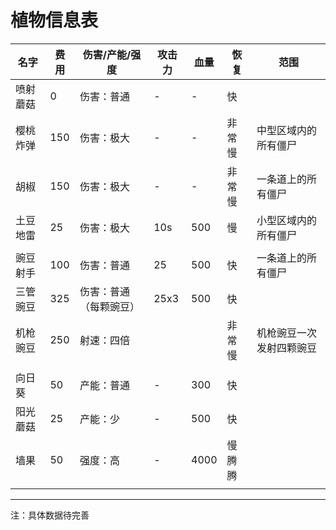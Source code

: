 # 植物信息表



| 名字     | 费用 | 伤害/产能/强度         | 攻击力 | 血量 | 恢复   | 范围                     |
| -------- | ---- | ---------------------- | ------ | ---- | ------ | ------------------------ |
| 喷射蘑菇 | 0    | 伤害：普通             | -      | -    | 快     |                          |
| 樱桃炸弹 | 150  | 伤害：极大             | -      | -    | 非常慢 | 中型区域内的所有僵尸     |
| 胡椒     | 150  | 伤害：极大             | -      | -    | 非常慢 | 一条道上的所有僵尸       |
| 土豆地雷 | 25   | 伤害：极大             | 10s    | 500  | 慢     | 小型区域内的所有僵尸     |
|          |      |                        |        |      |        |                          |
| 豌豆射手 | 100  | 伤害：普通             | 25     | 500  | 快     | 一条道上的所有僵尸       |
| 三管豌豆 | 325  | 伤害：普通（每颗豌豆） | 25x3   | 500  | 快     |                          |
| 机枪豌豆 | 250  | 射速：四倍             |        |      | 非常慢 | 机枪豌豆一次发射四颗豌豆 |
|          |      |                        |        |      |        |                          |
| 向日葵   | 50   | 产能：普通             | -      | 300  | 快     |                          |
| 阳光蘑菇 | 25   | 产能：少               | -      | 500  | 快     |                          |
| 墙果     | 50   | 强度：高               | -      | 4000 | 慢腾腾 |                          |
|          |      |                        |        |      |        |                          |



<hr>

注：具体数据待完善